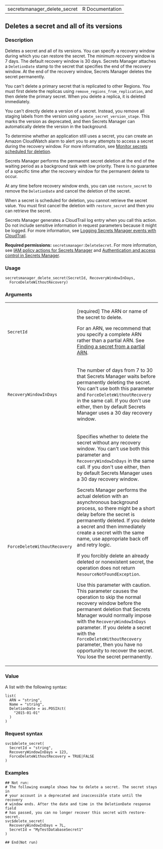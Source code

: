 <table style="width: 100%;">
<tbody>
<tr class="odd">
<td>secretsmanager_delete_secret</td>
<td style="text-align: right;">R Documentation</td>
</tr>
</tbody>
</table>

## Deletes a secret and all of its versions

### Description

Deletes a secret and all of its versions. You can specify a recovery
window during which you can restore the secret. The minimum recovery
window is 7 days. The default recovery window is 30 days. Secrets
Manager attaches a `DeletionDate` stamp to the secret that specifies the
end of the recovery window. At the end of the recovery window, Secrets
Manager deletes the secret permanently.

You can't delete a primary secret that is replicated to other Regions.
You must first delete the replicas using
`remove_regions_from_replication`, and then delete the primary secret.
When you delete a replica, it is deleted immediately.

You can't directly delete a version of a secret. Instead, you remove all
staging labels from the version using `update_secret_version_stage`.
This marks the version as deprecated, and then Secrets Manager can
automatically delete the version in the background.

To determine whether an application still uses a secret, you can create
an Amazon CloudWatch alarm to alert you to any attempts to access a
secret during the recovery window. For more information, see [Monitor
secrets scheduled for
deletion](https://docs.aws.amazon.com/secretsmanager/latest/userguide/monitoring_cloudwatch_deleted-secrets.html).

Secrets Manager performs the permanent secret deletion at the end of the
waiting period as a background task with low priority. There is no
guarantee of a specific time after the recovery window for the permanent
delete to occur.

At any time before recovery window ends, you can use `restore_secret` to
remove the `DeletionDate` and cancel the deletion of the secret.

When a secret is scheduled for deletion, you cannot retrieve the secret
value. You must first cancel the deletion with `restore_secret` and then
you can retrieve the secret.

Secrets Manager generates a CloudTrail log entry when you call this
action. Do not include sensitive information in request parameters
because it might be logged. For more information, see [Logging Secrets
Manager events with
CloudTrail](https://docs.aws.amazon.com/secretsmanager/latest/userguide/monitoring-cloudtrail.html).

**Required permissions:** `secretsmanager:DeleteSecret`. For more
information, see [IAM policy actions for Secrets
Manager](https://docs.aws.amazon.com/secretsmanager/latest/userguide/reference_iam-permissions.html#reference_iam-permissions_actions)
and [Authentication and access control in Secrets
Manager](https://docs.aws.amazon.com/secretsmanager/latest/userguide/auth-and-access.html).

### Usage

    secretsmanager_delete_secret(SecretId, RecoveryWindowInDays,
      ForceDeleteWithoutRecovery)

### Arguments

<table>
<colgroup>
<col style="width: 35%" />
<col style="width: 65%" />
</colgroup>
<tbody>
<tr class="odd">
<td><code
id="secretsmanager_delete_secret_:_SecretId">SecretId</code></td>
<td><p>[required] The ARN or name of the secret to delete.</p>
<p>For an ARN, we recommend that you specify a complete ARN rather than
a partial ARN. See <a
href="https://docs.aws.amazon.com/secretsmanager/latest/userguide/troubleshoot.html#ARN_secretnamehyphen">Finding
a secret from a partial ARN</a>.</p></td>
</tr>
<tr class="even">
<td><code
id="secretsmanager_delete_secret_:_RecoveryWindowInDays">RecoveryWindowInDays</code></td>
<td><p>The number of days from 7 to 30 that Secrets Manager waits before
permanently deleting the secret. You can't use both this parameter and
<code>ForceDeleteWithoutRecovery</code> in the same call. If you don't
use either, then by default Secrets Manager uses a 30 day recovery
window.</p></td>
</tr>
<tr class="odd">
<td><code
id="secretsmanager_delete_secret_:_ForceDeleteWithoutRecovery">ForceDeleteWithoutRecovery</code></td>
<td><p>Specifies whether to delete the secret without any recovery
window. You can't use both this parameter and
<code>RecoveryWindowInDays</code> in the same call. If you don't use
either, then by default Secrets Manager uses a 30 day recovery
window.</p>
<p>Secrets Manager performs the actual deletion with an asynchronous
background process, so there might be a short delay before the secret is
permanently deleted. If you delete a secret and then immediately create
a secret with the same name, use appropriate back off and retry
logic.</p>
<p>If you forcibly delete an already deleted or nonexistent secret, the
operation does not return <code>ResourceNotFoundException</code>.</p>
<p>Use this parameter with caution. This parameter causes the operation
to skip the normal recovery window before the permanent deletion that
Secrets Manager would normally impose with the
<code>RecoveryWindowInDays</code> parameter. If you delete a secret with
the <code>ForceDeleteWithoutRecovery</code> parameter, then you have no
opportunity to recover the secret. You lose the secret
permanently.</p></td>
</tr>
</tbody>
</table>

### Value

A list with the following syntax:

    list(
      ARN = "string",
      Name = "string",
      DeletionDate = as.POSIXct(
        "2015-01-01"
      )
    )

### Request syntax

    svc$delete_secret(
      SecretId = "string",
      RecoveryWindowInDays = 123,
      ForceDeleteWithoutRecovery = TRUE|FALSE
    )

### Examples

    ## Not run: 
    # The following example shows how to delete a secret. The secret stays in
    # your account in a deprecated and inaccessible state until the recovery
    # window ends. After the date and time in the DeletionDate response field
    # has passed, you can no longer recover this secret with restore-secret.
    svc$delete_secret(
      RecoveryWindowInDays = 7L,
      SecretId = "MyTestDatabaseSecret1"
    )

    ## End(Not run)
